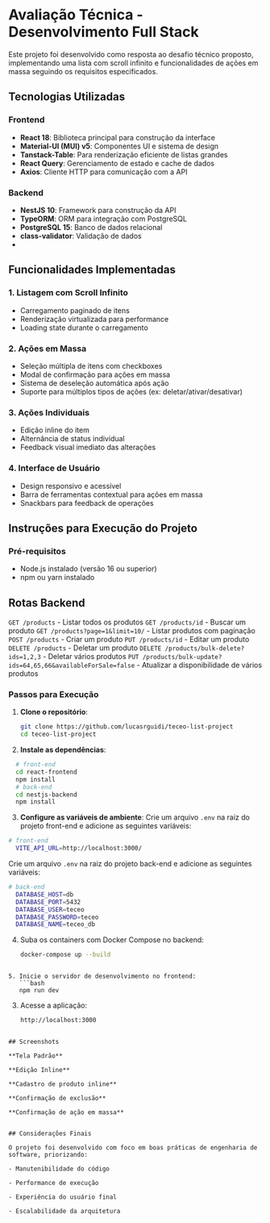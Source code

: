 # Avaliação Técnica - Desenvolvimento Full Stack

Este projeto foi desenvolvido como resposta ao desafio técnico proposto, implementando uma lista com scroll infinito e funcionalidades de ações em massa seguindo os requisitos especificados.

## Tecnologias Utilizadas

### Frontend
- **React 18**: Biblioteca principal para construção da interface
- **Material-UI (MUI) v5**: Componentes UI e sistema de design
- **Tanstack-Table**: Para renderização eficiente de listas grandes
- **React Query**: Gerenciamento de estado e cache de dados
- **Axios**: Cliente HTTP para comunicação com a API

### Backend
- **NestJS 10**: Framework para construção da API
- **TypeORM**: ORM para integração com PostgreSQL
- **PostgreSQL 15**: Banco de dados relacional
- **class-validator**: Validação de dados
- 
## Funcionalidades Implementadas

### 1. Listagem com Scroll Infinito
- Carregamento paginado de itens
- Renderização virtualizada para performance
- Loading state durante o carregamento

### 2. Ações em Massa
- Seleção múltipla de itens com checkboxes
- Modal de confirmação para ações em massa
- Sistema de deseleção automática após ação
- Suporte para múltiplos tipos de ações (ex: deletar/ativar/desativar)

### 3. Ações Individuais
- Edição inline do item
- Alternância de status individual
- Feedback visual imediato das alterações

### 4. Interface de Usuário
- Design responsivo e acessível
- Barra de ferramentas contextual para ações em massa
- Snackbars para feedback de operações

## Instruções para Execução do Projeto

### Pré-requisitos

- Node.js instalado (versão 16 ou superior)
- npm ou yarn instalado

## Rotas Backend

`GET /products` - Listar todos os produtos
`GET /products/id` - Buscar um produto
`GET /products?page=1&limit=10/` - Listar produtos com paginação
`POST /products` - Criar um produto
`PUT /products/id` - Editar um produto
`DELETE /products` - Deletar um produto
`DELETE /products/bulk-delete?ids=1,2,3` - Deletar vários produtos
`PUT /products/bulk-update?ids=64,65,66&availableForSale=false` - Atualizar a disponibilidade de vários produtos

### Passos para Execução

1. **Clone o repositório**:
   ```bash
   git clone https://github.com/lucasrguidi/teceo-list-project
   cd teceo-list-project
   ```

2. **Instale as dependências**:
 ```bash
   # front-end
   cd react-frontend
   npm install
   # back-end
   cd nestjs-backend
   npm install
   ```

3. **Configure as variáveis de ambiente**:
	Crie um arquivo `.env` na raiz do projeto front-end e adicione as seguintes variáveis:
 ```bash
 # front-end
   VITE_API_URL=http://localhost:3000/
   ```
Crie um arquivo `.env` na raiz do projeto back-end e adicione as seguintes variáveis:
 ```bash
 # back-end
   DATABASE_HOST=db
   DATABASE_PORT=5432
   DATABASE_USER=teceo
   DATABASE_PASSWORD=teceo
   DATABASE_NAME=teceo_db
   ```

4. Suba os containers com Docker Compose no backend:
   ```bash
   docker-compose up --build
```

5. Inicie o servidor de desenvolvimento no frontend:
   ```bash
   npm run dev
```


3. Acesse a aplicação:
   ```bash
   http://localhost:3000
```

## Screenshots

**Tela Padrão**

**Edição Inline**

**Cadastro de produto inline**

**Confirmação de exclusão**

**Confirmação de ação em massa**


## Considerações Finais

O projeto foi desenvolvido com foco em boas práticas de engenharia de software, priorizando:

- Manutenibilidade do código
    
- Performance de execução
    
- Experiência do usuário final
    
- Escalabilidade da arquitetura


